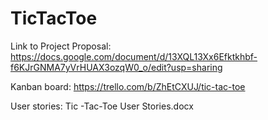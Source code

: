 # TicTacToe
Link to Project Proposal: https://docs.google.com/document/d/13XQL13Xx6Efktkhbf-f6KJrGNMA7yVrHUAX3ozqW0_o/edit?usp=sharing

Kanban board: https://trello.com/b/ZhEtCXUJ/tic-tac-toe
 
User stories: Tic -Tac-Toe User Stories.docx
